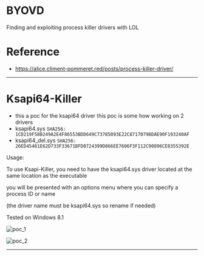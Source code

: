 # BYOVD
Finding and exploiting process killer drivers with LOL

# Reference 
- https://alice.climent-pommeret.red/posts/process-killer-driver/

---
# Ksapi64-Killer
- this a poc for the ksapi64 driver this poc is some how working on 2 drivers
- ksapi64.sys `SHA256: 1CD219F58B249A2E4F86553BDD649C73785093E22C87170798DAE90F193240AF`
- ksapi64_del.sys `SHA256: 26ED45461E62D733F33671BFD0724399D866EE7606F3F112C90896CE8355392E`

Usage:

To use Ksapi-Killer, you need to have the ksapi64.sys driver located at the same location as the executable

you will be presented with an options menu where you can specify a process ID or name

(the driver name must be ksapi64.sys so rename if needed)

Tested on Windows 8.1

![poc_1](https://github.com/BlackSnufkin/BYOVD/assets/61916899/eeb62017-9451-4546-8903-042d8c0187f7)

![poc_2](https://github.com/BlackSnufkin/BYOVD/assets/61916899/3bed3148-c1c8-4717-8dc7-9eda926bc1ce)

--- 
